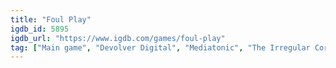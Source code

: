 ```yaml
---
title: "Foul Play"
igdb_id: 5895
igdb_url: "https://www.igdb.com/games/foul-play"
tag: ["Main game", "Devolver Digital", "Mediatonic", "The Irregular Corporation", "Fighting", "Hack and slash/Beat 'em up", "Adventure", "Indie", "Arcade", "Single player", "Multiplayer", "Co-operative", "Side view", "Action", "Comedy"]
---
```

